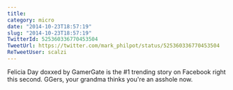 ```yaml
---
title: 
category: micro
date: "2014-10-23T18:57:19"
slug: "2014-10-23T18:57:19"
TwitterId: 525360336770453504
TweetUrl: https://twitter.com/mark_philpot/status/525360336770453504
ReTweetUser: scalzi
---
```


<i class="fa fa-retweet" aria-hidden="true"></i> Felicia Day doxxed by GamerGate is the #1 trending story on Facebook right this second. GGers, your grandma thinks you're an asshole now.